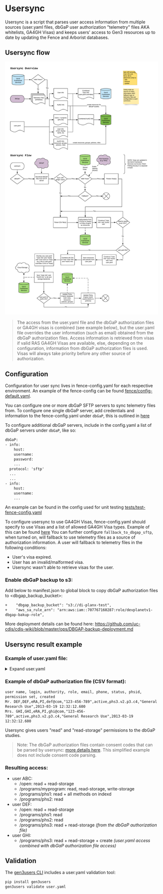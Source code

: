 # Usersync

Usersync is a script that parses user access information from multiple sources (user.yaml files, dbGaP user authorization "telemetry" files AKA whitelists, GA4GH Visas) and keeps users' access to Gen3 resources up to date by updating the Fence and Arborist databases.



## Usersync flow

![Usersync Flow](images/usersync.png)

> The access from the user.yaml file and the dbGaP authorization files or GA4GH visas is combined (see example below), but the user.yaml file overrides the user information (such as email) obtained from the dbGaP authorization files. Access information is retrieved from visas if valid RAS GA4GH Visas are available, else, depending on the configuration, information from dbGaP authorization files is used. Visas will always take priority before any other source of authorization. 

## Configuration

Configuration for user sync lives in fence-config.yaml for each respective environment. An example of the fence-config can be found [fence/config-default.yaml](https://github.com/uc-cdis/fence/blob/master/fence/config-default.yaml).

You can configure one or more dbGaP SFTP servers to sync telemetry files from. To configure one single dbGaP server, add credentials and information to the fence-config.yaml under `dbGaP`, this is outlined in [here](https://github.com/uc-cdis/fence/blob/4.14.0/fence/config-default.yaml#L389-L433)

To configure additional dbGaP servers, include in the config.yaml a list of dbGaP servers under `dbGaP`, like so:

```
dbGaP:
- info:
    host:
    username:
    password:
    ...
  protocol: 'sftp'
  ...
  ...
- info:
    host:
    username:
    ...
```

An example can be found in the config used for unit testing [tests/test-fence-config.yaml](https://github.com/uc-cdis/fence/blob/master/tests/test-fence-config.yaml)

To configure usersync to use GA4GH Visas, fence-config.yaml should specify to use Visas and a list of allowed GA4GH Visa types. Example of this can be found [here](https://github.com/uc-cdis/fence/blob/4.14.0/fence/config-default.yaml#L853-L858)
You can further configure `fallback_to_dbgap_sftp`, when turned on, will fallback to use telemetry files as a source of authorization information. A user will fallback to telemetry files in the following conditions:
- User's visa expired.
- User has an invalid/malformed visa.
- Usersync wasn't able to retrieve visas for the user.

### Enable dbGaP backup to s3:
Add below to manifest.json to global block to copy dbGaP authorization files to <dbgap_backup_bucket>:
```
+    "dbgap_backup_bucket": "s3://di-planx-test",
+    "aws_sa_rule_arn": "arn:aws:iam::707767160287:role/devplanetv1-dbgap-bakup-role",
```
More deployment details can be found here: https://github.com/uc-cdis/cdis-wiki/blob/master/ops/DBGAP-backup-deployment.md

## Usersync result example

### Example of user.yaml file:

<details>
    <summary>Expand user.yaml</summary>

```
# authz information follows the attribute-based access control (ABAC) model
authz:
  resources:
    - name: programs
      subresources:
        - name: myprogram
        - name: phs1
        - name: phs2
        - name: phs3
    - name: 'open'

  policies:
    - id: 'open_data_reader'
      description: 'Read access to open data'
      role_ids:
        - 'reader'
        - 'storage_reader'
      resource_paths: ['/open']
    - id: phs1_phs2_reader
      description: "Read access to ph1 and ph2"
      role_ids:
        - reader
      resource_paths:
        - /programs/phs1
        - /programs/phs2
    - id: phs3_creator
      description: "Create access to ph3"
      role_ids:
        - creator
      resource_paths:
        - /programs/phs3
    - id: phs1_admin
      description: "Admin access to ph1 indexd records"
      role_ids:
        - indexd_record_admin
      resource_paths:
        - /programs/phs1

  roles:
    - id: reader
      description: ""
      permissions:
        - id: reader
          action:
            method: read
            service: "*"
    - id: storage_reader
      description: ""
      permissions:
        - id: storage_reader
          action:
            method: read-storage
            service: "*"
    - id: creator
      description: ""
      permissions:
        - id: creator
          action:
            method: create
            service: "*"
    - id: indexd_record_admin
      description: ""
      permissions:
        - id: indexd_record_admin
          action:
            method: "*"
            service: indexd

  # policies automatically given to anyone, even if they are not authenticated
  anonymous_policies:
    - open_data_reader

  # policies automatically given to authenticated users (in addition to their other policies)
  all_users_policies: []

  groups:
    - name: phs1_phs2_readers
      policies:
        - phs1_phs2_reader
      users:
        - ABC
        - DEF

# OIDC clients
clients:
  client1:
    policies:
      - open_data_reader

users:
  ABC:
    # "admin" gives create/update/delete access to programs and projects in Sheepdog
    admin: true
    policies:
      - phs1_admin
    # "projects" is the deprecated way of providing access. We should now use "policies"
    projects:
      - auth_id: myprogram
        privilege:
          - read
          - read-storage
          - write-storage
  GHI:
    admin: false
    policies:
      - phs3_creator
```
</details>

### Example of dbGaP authorization file (CSV format):

```
user name, login, authority, role, email, phone, status, phsid, permission set, created
Mr. DEF,DEF,eRA,PI,def@com,"123-456-789",active,phs3.v2.p3.c4,"General Research Use",2013-03-19 12:32:12.600
Mrs. GHI,GHI,eRA,PI,ghi@com,"123-456-789",active,phs3.v2.p3.c4,"General Research Use",2013-03-19 12:32:12.600
```

Usersync gives users "read" and "read-storage" permissions to the dbGaP studies.

> Note: The dbGaP authorization files contain consent codes that can be parsed by usersync: [more details here](dbgap_info.md). This simplified example does not include consent code parsing.

### Resulting access:

- user ABC:
  - /open: read + read-storage
  - /programs/myprogram: read, read-storage, write-storage
  - /programs/phs1: read + all methods on indexd
  - /programs/phs2: read
- user DEF:
  - /open: read + read-storage
  - /programs/phs1: read
  - /programs/phs2: read
  - /programs/phs3: read + read-storage _(from the dbGaP authorization file)_
- user GHI:
  - /programs/phs3: read + read-storage + create _(user.yaml access combined with dbGaP authorization file access)_

## Validation

The [gen3users CLI](https://github.com/uc-cdis/gen3users) includes a user.yaml validation tool:
```
pip install gen3users
gen3users validate user.yaml
```
